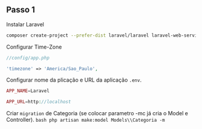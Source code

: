 ## Passo 1

Instalar Laravel
```bash
composer create-project --prefer-dist laravel/laravel laravel-web-service "6.*"
```

Configurar Time-Zone 
```php
//config/app.php

'timezone' => 'America/Sao_Paulo',
```

Configurar nome da plicação e URL da aplicação `.env`.
```php
APP_NAME=Laravel

APP_URL=http://localhost
```

Criar `migration` de Categoria (se colocar parametro -mc já cria o Model e Controller).
``bash
php artisan make:model Models\\Categoria -m
``

